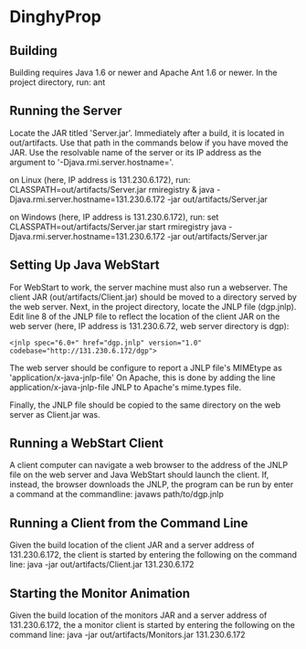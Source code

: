 DinghyProp
==========


Building
--------
Building requires Java 1.6 or newer and Apache Ant 1.6 or newer.
In the project directory, run:
    ant


Running the Server
------------------
Locate the JAR titled 'Server.jar'.  Immediately after a build, it is located
in out/artifacts.  Use that path in the commands below if you have moved the
JAR.  Use the resolvable name of the server or its IP address as the argument
to '-Djava.rmi.server.hostname='.

on Linux (here, IP address is 131.230.6.172), run:
    CLASSPATH=out/artifacts/Server.jar rmiregistry &
    java -Djava.rmi.server.hostname=131.230.6.172 -jar out/artifacts/Server.jar

on Windows (here, IP address is 131.230.6.172), run:
    set CLASSPATH=out/artifacts/Server.jar
    start rmiregistry
    java -Djava.rmi.server.hostname=131.230.6.172 -jar out/artifacts/Server.jar


Setting Up Java WebStart
------------------------
For WebStart to work, the server machine must also run a webserver.  The client
JAR (out/artifacts/Client.jar) should be moved to a directory served by the web
server.  Next, in the project directory, locate the JNLP file (dgp.jnlp).  Edit
line 8 of the JNLP file to reflect the location of the client JAR on the web
server (here, IP address is 131.230.6.72, web server directory is dgp):

    <jnlp spec="6.0+" href="dgp.jnlp" version="1.0" codebase="http://131.230.6.172/dgp">

The web server should be configure to report a JNLP file's MIMEtype as
    'application/x-java-jnlp-file'
On Apache, this is done by adding the line
    application/x-java-jnlp-file JNLP
to Apache's mime.types file.

Finally, the JNLP file should be copied to the same directory on the web server
as Client.jar was.


Running a WebStart Client
-------------------------
A client computer can navigate a web browser to the address of the JNLP file on
the web server and Java WebStart should launch the client.  If, instead, the
browser downloads the JNLP, the program can be run by enter a command at the
commandline:
    javaws path/to/dgp.jnlp


Running a Client from the Command Line
--------------------------------------
Given the build location of the client JAR and a server address of
131.230.6.172, the client is started by entering the following on the command
line:
    java -jar out/artifacts/Client.jar 131.230.6.172


Starting the Monitor Animation
------------------------------
Given the build location of the monitors JAR and a server address of
131.230.6.172, the a monitor client is started by entering the following on the
command line:
    java -jar out/artifacts/Monitors.jar 131.230.6.172
